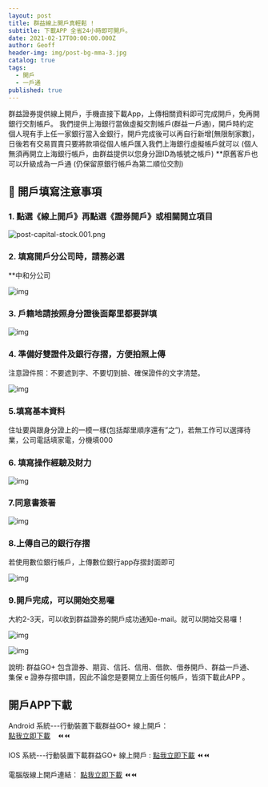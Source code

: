 ```yaml
---
layout: post
title: 群益線上開戶真輕鬆 !
subtitle: 下載APP 全省24小時即可開戶。
date: 2021-02-17T00:00:00.000Z
author: Geoff
header-img: img/post-bg-mma-3.jpg
catalog: true
tags:
  - 開戶
  - 一戶通
published: true
---
```



群益證券提供線上開戶，手機直接下載App，上傳相關資料即可完成開戶，免再開銀行交割帳戶。
我們提供上海銀行當做虛擬交割帳戶(群益一戶通)，開戶時約定個人現有手上任一家銀行當入金銀行，開戶完成後可以再自行新增[無限制家數]，日後若有交易買賣只要將款項從個人帳戶匯入我們上海銀行虛擬帳戶就可以 (個人無須再開立上海銀行帳戶，由群益提供以您身分證ID為帳號之帳戶)
**原舊客戶也可以升級成為一戶通 (仍保留原銀行帳戶為第二順位交割)

## 📌 開戶填寫注意事項

### 1. 點選《線上開戶》再點選《證券開戶》或相關開立項目



![post-capital-stock.001.png]({{site.baseurl}}/media/post-capital-stock.001.png)

 
### 2. 填寫開戶分公司時，請務必選
 **中和分公司
 
![img](/img/in-post/post-capital-stock/post-capital-stock.002.png)
       
### 3. 戶籍地請按照身分證後面鄰里都要詳填 

![img](/img/in-post/post-capital-stock/post-capital-stock.004.png)
  
### 4. 準備好雙證件及銀行存摺，方便拍照上傳
注意證件照：不要遮到字、不要切到臉、確保證件的文字清楚。

![img](/img/in-post/post-capital-stock/post-capital-stock.003.png)


### 5.填寫基本資料
住址要與跟身分證上的一模一樣(包括鄰里順序還有”之”)，若無工作可以選擇待業，公司電話填家電，分機填000
 
### 6. 填寫操作經驗及財力

![img](/img/in-post/post-capital-stock/post-capital-stock.005.png)

  
### 7.同意書簽署

![img](/img/in-post/post-capital-stock/post-capital-stock.006.png)

### 8.上傳自己的銀行存摺
若使用數位銀行帳戶，上傳數位銀行app存摺封面即可

![img](/img/in-post/post-capital-stock/post-capital-stock.007.png)


### 9.開戶完成，可以開始交易囉
大約2-3天，可以收到群益證券的開戶成功通知e-mail。就可以開始交易囉！

![img](/img/in-post/post-capital-stock/post-capital-stock.008.png)

![img](/img/in-post/post-capital-stock/post-capital-stock.009.png)
 


說明: 群益GO+ 包含證券、期貨、信託、信用、借款、借券開戶、群益一戶通、集保 e 證券存摺申請，因此不論您是要開立上面任何帳戶，皆須下載此APP 。

## 開戶APP下載
                                                    
Android 系統---行動裝置下載群益GO+  線上開戶：  
[點我立即下載](https://play.google.com/store/apps/details?id=com.capital.capitalmobiwizard)　⏪⏪　

IOS 系統---行動裝置下載群益GO+  線上開戶 :
[點我立即下載](https://apps.apple.com/tw/app/qun-yigo-xian-shang-kai-hu/id1069752783)   ⏪⏪

電腦版線上開戶連結：
[點我立即下載](https://goplus.capital.com.tw/index.html)   ⏪⏪
